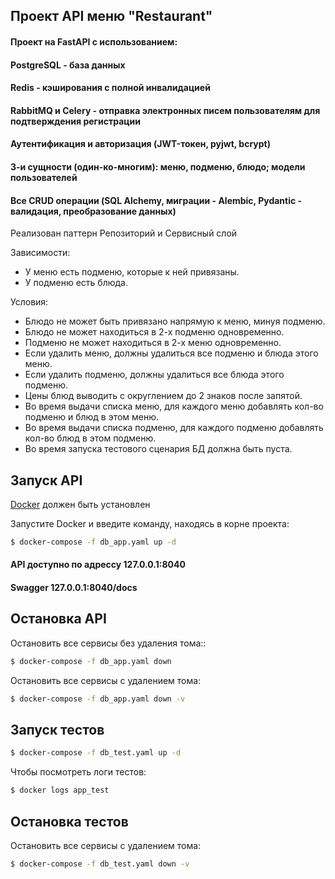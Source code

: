 ## Проект API меню "Restaurant"


#### Проект на FastAPI с использованием:<br> 
#### PostgreSQL - база данных<br> 
#### Redis - кэширования с полной инвалидацией<br>
#### RabbitMQ и Celery - отправка электронных писем пользователям для подтверждения регистрации<br> 
#### Аутентификация и авторизация (JWT-токен, pyjwt, bcrypt)<br>
#### 3-и сущности (один-ко-многим): меню, подменю, блюдо; модели пользователей<br> 
#### Все CRUD операции (SQL Alchemy, миграции  - Alembic, Pydantic - валидация, преобразование данных)
Реализован паттерн Репозиторий и Сервисный слой


Зависимости:
* У меню есть подменю, которые к ней привязаны.
* У подменю есть блюда.

Условия:
* Блюдо не может быть привязано напрямую к меню, минуя подменю.
* Блюдо не может находиться в 2-х подменю одновременно.
* Подменю не может находиться в 2-х меню одновременно.
* Если удалить меню, должны удалиться все подменю и блюда этого меню.
* Если удалить подменю, должны удалиться все блюда этого подменю.
* Цены блюд выводить с округлением до 2 знаков после запятой.
* Во время выдачи списка меню, для каждого меню добавлять кол-во подменю и блюд в этом меню.
* Во время выдачи списка подменю, для каждого подменю добавлять кол-во блюд в этом подменю.
* Во время запуска тестового сценария БД должна быть пуста.


## Запуск API

[Docker](https://www.docker.com/) должен быть установлен

Запустите Docker и введите команду, находясь в корне проекта:

```bash
$ docker-compose -f db_app.yaml up -d
```
#### API доступно по адрессу 127.0.0.1:8040

#### Swagger 127.0.0.1:8040/docs

## Остановка API

Остановить все сервисы без удаления тома::

```bash
$ docker-compose -f db_app.yaml down
```

Остановить все сервисы с удалением тома:

```bash
$ docker-compose -f db_app.yaml down -v
```
## Запуск тестов


```bash
$ docker-compose -f db_test.yaml up -d
```

Чтобы посмотреть логи тестов:

```bash
$ docker logs app_test 
```

## Остановка тестов

Остановить все сервисы с удалением тома:

```bash
$ docker-compose -f db_test.yaml down -v
```